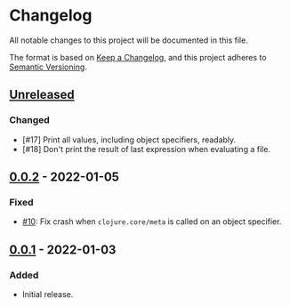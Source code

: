 # Changelog

All notable changes to this project will be documented in this file.

The format is based on [Keep a Changelog](https://keepachangelog.com/en/1.0.0/),
and this project adheres to [Semantic Versioning](https://semver.org/spec/v2.0.0.html).

## [Unreleased]

### Changed

- [#17] Print all values, including object specifiers, readably.
- [#18] Don't print the result of last expression when evaluating a file.

## [0.0.2] - 2022-01-05

### Fixed

- [#10](https://github.com/babashka/obb/issues/10): Fix crash when `clojure.core/meta` is called on an object specifier.

## [0.0.1] - 2022-01-03

### Added

- Initial release.

[Unreleased]: https://github.com/babashka/obb/compare/v0.0.2...HEAD
[0.0.2]: https://github.com/babashka/obb/compare/v0.0.1...v0.0.2
[0.0.1]: https://github.com/babashka/obb/releases/tag/v0.0.1
